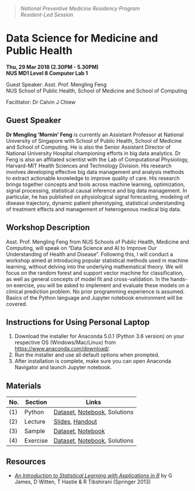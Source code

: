 > *National Preventive Medicine Residency Program<br>
> Resident-Led Session*

# Data Science for Medicine and Public Health
**Thu, 29 Mar 2018 (2.30PM - 5.30PM)**<br>
**NUS MD1 Level 8 Computer Lab 1**<br>

Guest Speaker: Asst. Prof. Mengling Feng<br>
NUS School of Public Health, School of Medicine and School of Computing

Facilitator: Dr Calvin J Chiew

## Guest Speaker
**Dr Mengling 'Mornin' Feng** is currently an Assistant Professor at National University of Singapore with School of Public Health, School of Medicine and School of Computing. He is also the Senior Assistant Director of National University Hospital championing efforts in big data analytics. Dr Feng is also an affiliated scientist with the Lab of Computational Physiology, Harvard-MIT Health Sciences and Technology Division. His research involves developing effective big data management and analysis methods to extract actionable knowledge to improve quality of care. His research brings together concepts and tools across machine learning, optimization, signal processing, statistical causal inference and big data management. In particular, he has published on physiological signal forecasting, modeling of disease trajectory, dynamic patient phenotyping, statistical understanding of treatment effects and management of heterogenous medical big data.

## Workshop Description
Asst. Prof. Mengling Feng from NUS Schools of Public Health, Medicine and Computing, will speak on “Data Science and AI to Improve Our Understanding of Health and Disease”. Following this, I will conduct a workshop aimed at introducing popular statistical methods used in machine learning, without delving into the underlying mathematical theory. We will focus on the random forest and support vector machine for classification, as well as general concepts of model fit and cross-validation. In the hands-on exercise, you will be asked to implement and evaluate these models on a clinical prediction problem. No prior programming experience is assumed. Basics of the Python language and Jupyter notebook environment will be covered. 

## Instructions for Using Personal Laptop
1. Download the installer for Anaconda 5.0.1 (Python 3.6 version) on your respective OS (Windows/Mac/Linux) from https://www.anaconda.com/download/. 
2. Run the installer and use all default options when prompted. 
3. After installation is complete, make sure you can open Anaconda Navigator and launch Jupyter notebook.

## Materials

No. | Section  | Links
--- | -------- | --------
(1) | Python   | [Dataset](python/births.csv), [Notebook](python/Python.ipynb), Solutions
(2) | Lecture  | [Slides](lecture/WS06_Slides.pdf), [Handout](lecture/handout.md)
(3) | Sample   | [Dataset](sample/lungsample.csv), [Notebook](sample/Lung.ipynb)
(4) | Exercise | [Dataset](exercise/leukemia.csv), [Notebook](exercise/Leukemia.ipynb), Solutions

## Resources

- *[An Introduction to Statistical Learning with Applications in R](http://www-bcf.usc.edu/~gareth/ISL/)* by G James, D Witten, T Hastie & R Tibshirani (Springer 2013)
